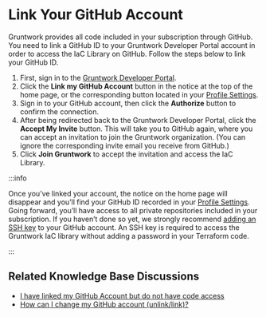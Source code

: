 # Link Your GitHub Account

Gruntwork provides all code included in your subscription through GitHub. You need to link a GitHub ID to your Gruntwork Developer Portal account in order to access the IaC Library on GitHub. Follow the steps below to link your GitHub ID.

1. First, sign in to the [Gruntwork Developer Portal](https://app.gruntwork.io).
2. Click the **Link my GitHub Account** button in the notice at the top of the home page, or the corresponding button located in your [Profile Settings](https://app.gruntwork.io/settings/profile).
3. Sign in to your GitHub account, then click the **Authorize** button to confirm the connection.
4. After being redirected back to the Gruntwork Developer Portal, click the **Accept My Invite** button. This will take you to GitHub again, where you can accept an invitation to join the Gruntwork organization. (You can ignore the corresponding invite email you receive from GitHub.)
5. Click **Join Gruntwork** to accept the invitation and access the IaC Library.

:::info

Once you’ve linked your account, the notice on the home page will disappear and you’ll find your GitHub ID recorded in your [Profile Settings](https://app.gruntwork.io/settings/profile). Going forward, you’ll have access to all private repositories included in your subscription. If you haven’t done so yet, we strongly recommend [adding an SSH key](https://docs.github.com/en/authentication/connecting-to-github-with-ssh/generating-a-new-ssh-key-and-adding-it-to-the-ssh-agent) to your GitHub account. An SSH key is required to access the Gruntwork IaC library without adding a password in your Terraform code.

:::

## Related Knowledge Base Discussions

- [I have linked my GitHub Account but do not have code access](https://github.com/orgs/gruntwork-io/discussions/715)
- [How can I change my GitHub account (unlink/link)?](https://github.com/orgs/gruntwork-io/discussions/713)


<!-- ##DOCS-SOURCER-START
{
  "sourcePlugin": "local-copier",
  "hash": "3591dc141fc31d6d7a1b84f90996d21e"
}
##DOCS-SOURCER-END -->
